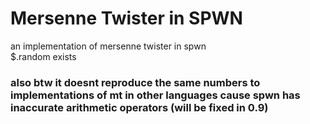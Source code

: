 # Mersenne Twister in SPWN

an implementation of mersenne twister in spwn  
$.random exists

### also btw it doesnt reproduce the same numbers to implementations of mt in other languages cause spwn has inaccurate arithmetic operators (will be fixed in 0.9)
